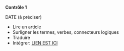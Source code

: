 **Contrôle 1**

DATE (à préciser)

- Lire un article
- Surligner les termes, verbes, connecteurs logiques
- Traduire
- Intégrer: [LIEN EST ICI](https://docs.google.com/document/d/1abxNHFOYnlsrFzTnUz_tfmXOf0LxCwbWLTf7QcseagA/edit?usp=sharing)
